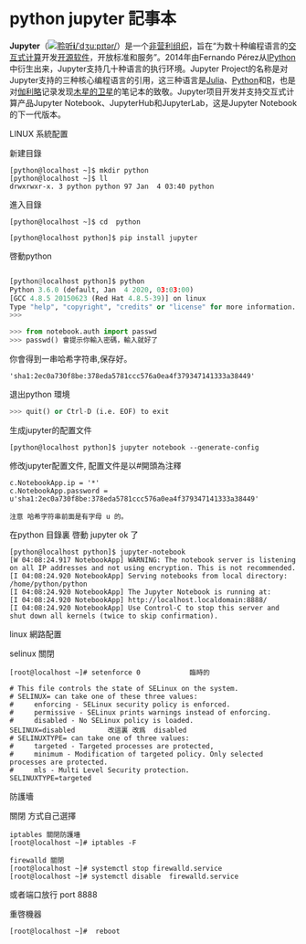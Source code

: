 # python jupyter 記事本

**Jupyter**（[![聆听](https://upload.wikimedia.org/wikipedia/commons/thumb/3/3b/Speakerlink-new.svg/11px-Speakerlink-new.svg.png)](https://upload.wikimedia.org/wikipedia/commons/c/c5/En-us-Jupiter.ogg)**[i](https://zh.wikipedia.org/wiki/File:En-us-Jupiter.ogg)**[/ˈdʒuːpɪtər/](https://zh.wikipedia.org/wiki/Help:英語國際音標)）是一个[非营利组织](https://zh.wikipedia.org/wiki/非营利组织)，旨在“为数十种编程语言的[交互式计算](https://zh.wikipedia.org/w/index.php?title=交互式计算&action=edit&redlink=1)开发[开源软件](https://zh.wikipedia.org/wiki/开源软件)，开放标准和服务”。2014年由Fernando Pérez从[IPython](https://zh.wikipedia.org/wiki/IPython)中衍生出来，Jupyter支持几十种语言的执行环境。Jupyter Project的名称是对Jupyter支持的三种核心编程语言的引用，这三种语言是[Julia](https://zh.wikipedia.org/wiki/Julia_(编程语言))、[Python](https://zh.wikipedia.org/wiki/Python)和[R](https://zh.wikipedia.org/wiki/R语言)，也是对[伽利略](https://zh.wikipedia.org/wiki/伽利略)记录发现[木星的卫星](https://zh.wikipedia.org/wiki/木星的卫星)的笔记本的致敬。Jupyter项目开发并支持交互式计算产品Jupyter Notebook、JupyterHub和JupyterLab，这是Jupyter Notebook的下一代版本。



LINUX 系統配置

新建目錄

```shell
[python@localhost ~]$ mkdir python 
[python@localhost ~]$ ll
drwxrwxr-x. 3 python python 97 Jan  4 03:40 python
```

進入目錄

```shell
[python@localhost ~]$ cd  python 
```

```shell
[python@localhost python]$ pip install jupyter
```



啓動python 

```python

[python@localhost python]$ python
Python 3.6.0 (default, Jan  4 2020, 03:03:00)
[GCC 4.8.5 20150623 (Red Hat 4.8.5-39)] on linux
Type "help", "copyright", "credits" or "license" for more information.
>>>

```

```python
>>> from notebook.auth import passwd
>>> passwd() 會提示你輸入密碼，輸入就好了
```

你會得到一串哈希字符串,保存好。

```shell
'sha1:2ec0a730f8be:378eda5781ccc576a0ea4f379347141333a38449'
```

退出python 環境

```python
>>> quit() or Ctrl-D (i.e. EOF) to exit
```



生成jupyter的配置文件

```shell
[python@localhost python]$ jupyter notebook --generate-config
```

修改jupyter配置文件, 配置文件是以#開頭為注釋

```shell
c.NotebookApp.ip = '*'
c.NotebookApp.password = u'sha1:2ec0a730f8be:378eda5781ccc576a0ea4f379347141333a38449' 

```

```shell
注意 哈希字符串前面是有字母 u 的。
```



在python 目錄裏 啓動 jupyter    ok 了

```shell
[python@localhost python]$ jupyter-notebook
[W 04:08:24.917 NotebookApp] WARNING: The notebook server is listening on all IP addresses and not using encryption. This is not recommended.
[I 04:08:24.920 NotebookApp] Serving notebooks from local directory: /home/python/python
[I 04:08:24.920 NotebookApp] The Jupyter Notebook is running at:
[I 04:08:24.920 NotebookApp] http://localhost.localdomain:8888/
[I 04:08:24.920 NotebookApp] Use Control-C to stop this server and shut down all kernels (twice to skip confirmation).
```



linux 網路配置

selinux  關閉

```shell
[root@localhost ~]# setenforce 0            臨時的
```

```shell
# This file controls the state of SELinux on the system.
# SELINUX= can take one of these three values:
#     enforcing - SELinux security policy is enforced.
#     permissive - SELinux prints warnings instead of enforcing.
#     disabled - No SELinux policy is loaded.
SELINUX=disabled        改這裏 改爲  disabled
# SELINUXTYPE= can take one of three values:
#     targeted - Targeted processes are protected,
#     minimum - Modification of targeted policy. Only selected processes are protected.
#     mls - Multi Level Security protection.
SELINUXTYPE=targeted
```





防護墻 

關閉 方式自己選擇

```shell
iptables 關閉防護墻
[root@localhost ~]# iptables -F

firewalld 關閉
[root@localhost ~]# systemctl stop firewalld.service
[root@localhost ~]# systemctl disable  firewalld.service
```

或者端口放行 port  8888 

重啓機器

```shell
[root@localhost ~]#  reboot
```













